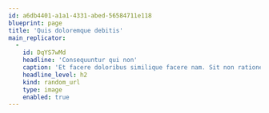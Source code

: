 ```yaml
---
id: a6db4401-a1a1-4331-abed-56584711e118
blueprint: page
title: 'Quis doloremque debitis'
main_replicator:
  -
    id: DqYS7wMd
    headline: 'Consequuntur qui non'
    caption: 'Et facere doloribus similique facere nam. Sit non ratione ut distinctio. Consequatur cumque quas ea ea cupiditate.'
    headline_level: h2
    kind: random_url
    type: image
    enabled: true
---
```

